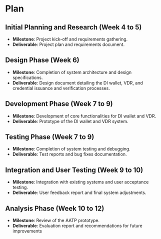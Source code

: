 
# Plan

## Initial Planning and Research (Week 4 to 5)
- **Milestone**: Project kick-off and requirements gathering.
- **Deliverable**: Project plan and requirements document.

## Design Phase (Week 6)
- **Milestone**: Completion of system architecture and design specifications.
- **Deliverable**: Design document detailing the DI wallet, VDR, and credential issuance and verification processes.

## Development Phase (Week 7 to 9)
- **Milestone**: Development of core functionalities for DI wallet and VDR.
- **Deliverable**: Prototype of the DI wallet and VDR system.

## Testing Phase (Week 7 to 9)
- **Milestone**: Completion of system testing and debugging.
- **Deliverable**: Test reports and bug fixes documentation.

## Integration and User Testing (Week 9 to 10)
- **Milestone**: Integration with existing systems and user acceptance testing.
- **Deliverable**: User feedback report and final system adjustments.

## Analysis Phase (Week 10 to 12)
- **Milestone**: Review of the AATP prototype.
- **Deliverable**: Evaluation report and recommendations for future improvements
